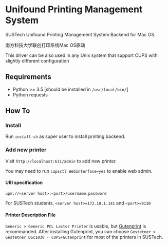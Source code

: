 # Unifound Printing Management System

SUSTech Unifound Printing Management System Backend for Mac OS.

南方科技大学联创打印系统Mac OS驱动

This driver can be also used in any Unix system that support CUPS with slightly different configuration

## Requirements

- Python >= 3.5 [should be installed in `/usr/local/bin/`]
- Python requests

## How To

### Install
Run `install.sh` as super user to install printing backend.

### Add new printer
Visit `http://localhost:631/admin` to add new printer.

You may need to run `cupsctl WebInterface=yes` to enable web admin.

#### URI specification
`upm://<server host>:<port>/username:password`

For SUSTech students, `<server host>=172.18.1.141` and `<port>=9130`

#### Printer Description File
`Generic > Generic PCL Laster Printer` is usable, but [Gutenprint](http://gimp-print.sourceforge.net/) is recommanded. After installing Gutenprint, you can choose `Gestetner > Gestetner DSc1030 - CUPS+Gutenprint` for most of the printers in SUSTech.

